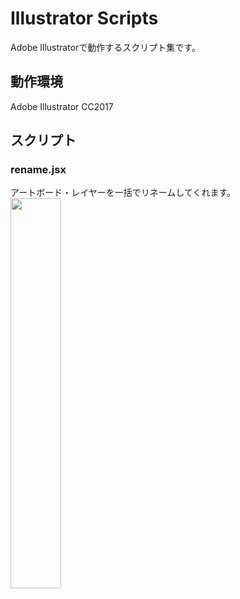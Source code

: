 # Illustrator Scripts
Adobe Illustratorで動作するスクリプト集です。

## 動作環境
Adobe Illustrator CC2017

## スクリプト
### rename.jsx
アートボード・レイヤーを一括でリネームしてくれます。  
<img src="https://user-images.githubusercontent.com/29699789/39706420-555eb608-524c-11e8-8986-f3bd54f9ef83.png" style="width: 40%;">